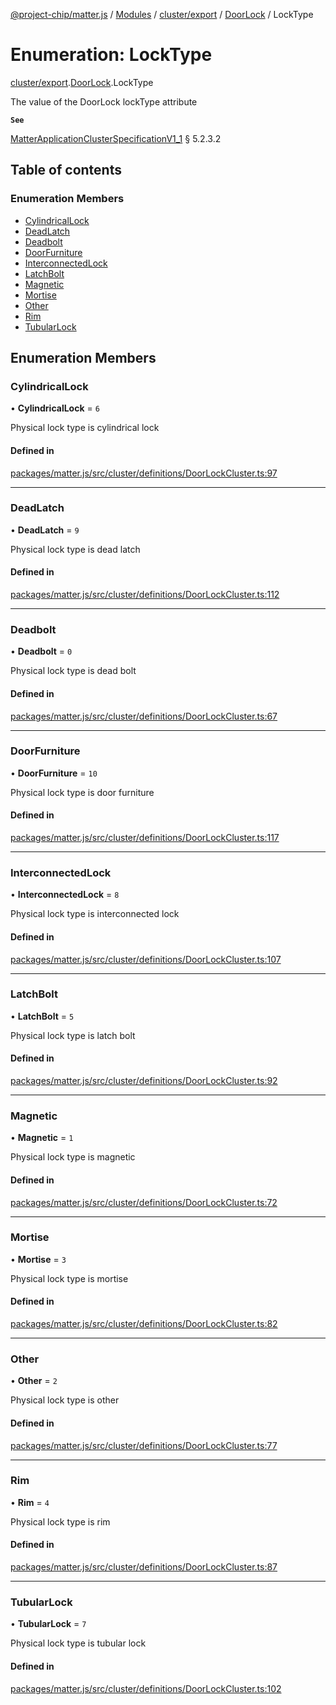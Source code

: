 [@project-chip/matter.js](../README.md) / [Modules](../modules.md) / [cluster/export](../modules/cluster_export.md) / [DoorLock](../modules/cluster_export.DoorLock.md) / LockType

# Enumeration: LockType

[cluster/export](../modules/cluster_export.md).[DoorLock](../modules/cluster_export.DoorLock.md).LockType

The value of the DoorLock lockType attribute

**`See`**

[MatterApplicationClusterSpecificationV1_1](../interfaces/spec_export.MatterApplicationClusterSpecificationV1_1.md) § 5.2.3.2

## Table of contents

### Enumeration Members

- [CylindricalLock](cluster_export.DoorLock.LockType.md#cylindricallock)
- [DeadLatch](cluster_export.DoorLock.LockType.md#deadlatch)
- [Deadbolt](cluster_export.DoorLock.LockType.md#deadbolt)
- [DoorFurniture](cluster_export.DoorLock.LockType.md#doorfurniture)
- [InterconnectedLock](cluster_export.DoorLock.LockType.md#interconnectedlock)
- [LatchBolt](cluster_export.DoorLock.LockType.md#latchbolt)
- [Magnetic](cluster_export.DoorLock.LockType.md#magnetic)
- [Mortise](cluster_export.DoorLock.LockType.md#mortise)
- [Other](cluster_export.DoorLock.LockType.md#other)
- [Rim](cluster_export.DoorLock.LockType.md#rim)
- [TubularLock](cluster_export.DoorLock.LockType.md#tubularlock)

## Enumeration Members

### CylindricalLock

• **CylindricalLock** = ``6``

Physical lock type is cylindrical lock

#### Defined in

[packages/matter.js/src/cluster/definitions/DoorLockCluster.ts:97](https://github.com/project-chip/matter.js/blob/c15b1068/packages/matter.js/src/cluster/definitions/DoorLockCluster.ts#L97)

___

### DeadLatch

• **DeadLatch** = ``9``

Physical lock type is dead latch

#### Defined in

[packages/matter.js/src/cluster/definitions/DoorLockCluster.ts:112](https://github.com/project-chip/matter.js/blob/c15b1068/packages/matter.js/src/cluster/definitions/DoorLockCluster.ts#L112)

___

### Deadbolt

• **Deadbolt** = ``0``

Physical lock type is dead bolt

#### Defined in

[packages/matter.js/src/cluster/definitions/DoorLockCluster.ts:67](https://github.com/project-chip/matter.js/blob/c15b1068/packages/matter.js/src/cluster/definitions/DoorLockCluster.ts#L67)

___

### DoorFurniture

• **DoorFurniture** = ``10``

Physical lock type is door furniture

#### Defined in

[packages/matter.js/src/cluster/definitions/DoorLockCluster.ts:117](https://github.com/project-chip/matter.js/blob/c15b1068/packages/matter.js/src/cluster/definitions/DoorLockCluster.ts#L117)

___

### InterconnectedLock

• **InterconnectedLock** = ``8``

Physical lock type is interconnected lock

#### Defined in

[packages/matter.js/src/cluster/definitions/DoorLockCluster.ts:107](https://github.com/project-chip/matter.js/blob/c15b1068/packages/matter.js/src/cluster/definitions/DoorLockCluster.ts#L107)

___

### LatchBolt

• **LatchBolt** = ``5``

Physical lock type is latch bolt

#### Defined in

[packages/matter.js/src/cluster/definitions/DoorLockCluster.ts:92](https://github.com/project-chip/matter.js/blob/c15b1068/packages/matter.js/src/cluster/definitions/DoorLockCluster.ts#L92)

___

### Magnetic

• **Magnetic** = ``1``

Physical lock type is magnetic

#### Defined in

[packages/matter.js/src/cluster/definitions/DoorLockCluster.ts:72](https://github.com/project-chip/matter.js/blob/c15b1068/packages/matter.js/src/cluster/definitions/DoorLockCluster.ts#L72)

___

### Mortise

• **Mortise** = ``3``

Physical lock type is mortise

#### Defined in

[packages/matter.js/src/cluster/definitions/DoorLockCluster.ts:82](https://github.com/project-chip/matter.js/blob/c15b1068/packages/matter.js/src/cluster/definitions/DoorLockCluster.ts#L82)

___

### Other

• **Other** = ``2``

Physical lock type is other

#### Defined in

[packages/matter.js/src/cluster/definitions/DoorLockCluster.ts:77](https://github.com/project-chip/matter.js/blob/c15b1068/packages/matter.js/src/cluster/definitions/DoorLockCluster.ts#L77)

___

### Rim

• **Rim** = ``4``

Physical lock type is rim

#### Defined in

[packages/matter.js/src/cluster/definitions/DoorLockCluster.ts:87](https://github.com/project-chip/matter.js/blob/c15b1068/packages/matter.js/src/cluster/definitions/DoorLockCluster.ts#L87)

___

### TubularLock

• **TubularLock** = ``7``

Physical lock type is tubular lock

#### Defined in

[packages/matter.js/src/cluster/definitions/DoorLockCluster.ts:102](https://github.com/project-chip/matter.js/blob/c15b1068/packages/matter.js/src/cluster/definitions/DoorLockCluster.ts#L102)
